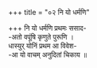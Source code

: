 +++
title = "०२ नि यो धर्मणि"

+++
नि यो धर्मणि प्रथमः ससाद-  
-अतो वपूंषि कृणुते पुरूणि ।  
धास्युर् योनिं प्रथम आ विवेश-  
-आ यो वाचम् अनुदितां चिकाय ॥